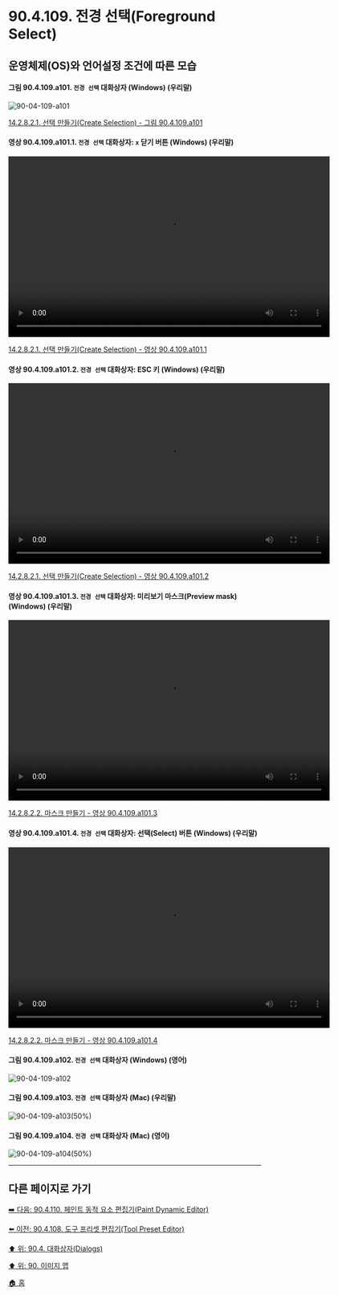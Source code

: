 # 90.4.109. 전경 선택(Foreground Select)
## 운영체제(OS)와 언어설정 조건에 따른 모습

<a id="90-04-109-a101"></a>

#### 그림 90.4.109.a101. `전경 선택` 대화상자 (Windows) (우리말)
![90-04-109-a101](https://github.com/wonder13662/gimp/assets/15767104/1cfe2f58-293d-411e-84d6-6a2ac35c8d1f)

[14.2.8.2.1. 선택 만들기(Create Selection) - 그림 90.4.109.a101](./14-02-08-02-01-create_selection.md#90-04-109-a101)

<a id="90-04-109-a101-01"></a>

#### 영상 90.4.109.a101.1. `전경 선택` 대화상자: `x` 닫기 버튼 (Windows) (우리말)
<video controls="controls" width="640" height="360" src="https://github.com/wonder13662/gimp/assets/15767104/7b898d09-94c8-45e3-b326-d739b8b6fb92"></video>

[14.2.8.2.1. 선택 만들기(Create Selection) - 영상 90.4.109.a101.1](./14-02-08-02-01-create_selection.md#90-04-109-a101-01)

<a id="90-04-109-a101-02"></a>

#### 영상 90.4.109.a101.2. `전경 선택` 대화상자: ESC 키 (Windows) (우리말)
<video controls="controls" width="640" height="360" src="https://github.com/wonder13662/gimp/assets/15767104/6ac85b70-5fb6-41ee-8a83-ad3eb4b49384"></video>

[14.2.8.2.1. 선택 만들기(Create Selection) - 영상 90.4.109.a101.2](./14-02-08-02-01-create_selection.md#90-04-109-a101-02)

<a id="90-04-109-a101-03"></a>

#### 영상 90.4.109.a101.3. `전경 선택` 대화상자: 미리보기 마스크(Preview mask) (Windows) (우리말)
<video controls="controls" width="640" height="360" src="https://github.com/wonder13662/gimp/assets/15767104/11573e1a-e95c-4872-a223-1040eaa3b1c4"></video>

[14.2.8.2.2. 마스크 만들기 - 영상 90.4.109.a101.3](./14-02-08-02-02-create_mask.md#90-04-109-a101-03)

<a id="90-04-109-a101-04"></a>

#### 영상 90.4.109.a101.4. `전경 선택` 대화상자: 선택(Select) 버튼 (Windows) (우리말)
<video controls="controls" width="640" height="360" src="https://github.com/wonder13662/gimp/assets/15767104/23b9135b-f542-4f1f-9688-d894f95955df"></video>

[14.2.8.2.2. 마스크 만들기 - 영상 90.4.109.a101.4](./14-02-08-02-02-create_mask.md#90-04-109-a101-04)

<a id="90-04-109-a102"></a>

#### 그림 90.4.109.a102. `전경 선택` 대화상자 (Windows) (영어)
![90-04-109-a102](https://github.com/wonder13662/gimp/assets/15767104/7dffacc7-7fad-4f1b-a460-589851b684fa)

<a id="90-04-109-a103"></a>

#### 그림 90.4.109.a103. `전경 선택` 대화상자 (Mac) (우리말)
![90-04-109-a103(50%)](https://github.com/wonder13662/gimp/assets/15767104/82797caf-1477-4721-a953-2587b0c21e87)

<a id="90-04-109-a104"></a>

#### 그림 90.4.109.a104. `전경 선택` 대화상자 (Mac) (영어)
![90-04-109-a104(50%)](https://github.com/wonder13662/gimp/assets/15767104/ffba5eb7-75f7-431d-9c23-b4d27b51be8c)

***

## 다른 페이지로 가기

[➡️ 다음: 90.4.110. 페인트 동적 요소 편집기(Paint Dynamic Editor)](./90-04-0110-paint_dynamic_editor.md)

[⬅️ 이전: 90.4.108. 도구 프리셋 편집기(Tool Preset Editor)](./90-04-0108-tool_preset_editor.md)

[⬆️ 위: 90.4. 대화상자(Dialogs)](./90-04-0000-dialogs.md)

[⬆️ 위: 90. 이미지 맵](./90-00-image-map.md)

[🏠 홈](./00-home.md)
